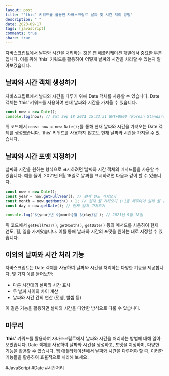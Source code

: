 ```yaml
---
layout: post
title: "'this' 키워드를 활용한 자바스크립트 날짜 및 시간 처리 방법"
description: " "
date: 2023-09-17
tags: [javascript]
comments: true
share: true
---
```


자바스크립트에서 날짜와 시간을 처리하는 것은 웹 애플리케이션 개발에서 중요한 부분입니다. 이를 위해 'this' 키워드를 활용하여 어떻게 날짜와 시간을 처리할 수 있는지 알아보겠습니다.

## 날짜와 시간 객체 생성하기

자바스크립트에서 날짜와 시간을 다루기 위해 Date 객체를 사용할 수 있습니다. Date 객체는 'this' 키워드를 사용하여 현재 날짜와 시간을 가져올 수 있습니다.

```javascript
const now = new Date();
console.log(now); // Sat Sep 18 2021 15:23:51 GMT+0900 (Korean Standard Time)
```

위 코드에서 `const now = new Date();`를 통해 현재 날짜와 시간을 가져오는 Date 객체를 생성했습니다. 'this' 키워드를 사용하지 않고도 현재 날짜와 시간을 가져올 수 있습니다.

## 날짜와 시간 포맷 지정하기

날짜와 시간을 원하는 형식으로 표시하려면 날짜와 시간 객체의 메서드들을 사용할 수 있습니다. 예를 들어, 2021년 9월 18일로 날짜를 표시하려면 다음과 같이 할 수 있습니다.

```javascript
const now = new Date();
const year = now.getFullYear(); // 현재 연도 가져오기
const month = now.getMonth() + 1; // 현재 월 가져오기 (+1을 해주어야 실제 월 값으로 나옴)
const day = now.getDate(); // 현재 일자 가져오기

console.log(`${year}년 ${month}월 ${day}일`); // 2021년 9월 18일
```

위 코드에서 `getFullYear()`, `getMonth()`, `getDate()` 등의 메서드를 사용하여 현재 연도, 월, 일을 가져왔습니다. 이를 통해 날짜와 시간의 포맷을 원하는 대로 지정할 수 있습니다.

## 이외의 날짜와 시간 처리 기능

자바스크립트는 Date 객체를 사용하여 날짜와 시간을 처리하는 다양한 기능을 제공합니다. 몇 가지 예를 들어보면:

- 다른 시간대의 날짜와 시간 표시
- 두 날짜 사이의 차이 계산
- 날짜와 시간 간의 연산 (덧셈, 뺄셈 등)

이 같은 기능을 활용하면 날짜와 시간을 다양한 방식으로 다룰 수 있습니다.

## 마무리

'**this**' 키워드를 활용하여 자바스크립트에서 날짜와 시간을 처리하는 방법에 대해 알아보았습니다. Date 객체를 사용하여 날짜와 시간을 생성하고, 포맷을 지정하며, 다양한 기능을 활용할 수 있습니다. 웹 애플리케이션에서 날짜와 시간을 다루어야 할 때, 이러한 기능들을 활용하여 효율적으로 처리해 보세요.

#JavaScript #Date #시간처리